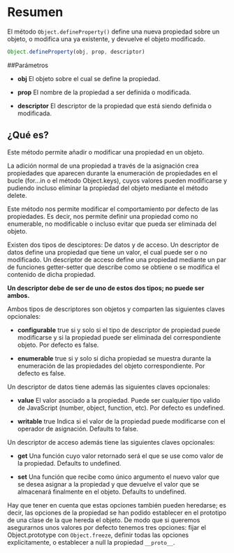 # Resumen

El método `Object.defineProperty()` define una nueva propiedad sobre un objeto, o modifica una ya existente, y devuelve el objeto modificado.

```javascript
Object.defineProperty(obj, prop, descriptor)
```

##Parámetros

- **obj**
El objeto sobre el cual se define la propiedad.

- **prop**
El nombre de la propiedad a ser definida o modificada.

- **descriptor**
El descriptor de la propiedad que está siendo definida o modificada.

## ¿Qué es?

Este método permite añadir o modificar una propiedad en un objeto.

La adición normal de una propiedad a través de la asignación crea propiedades que aparecen durante la enumeración de propiedades en el bucle (for...in o el método Object.keys), cuyos valores pueden modificarse y pudiendo incluso eliminar la propiedad del objeto mediante el método delete.

Este método nos permite modificar el comportamiento por defecto de las propiedades. Es decir, nos permite definir una propiedad como no enumerable, no modificable o incluso evitar que pueda ser eliminada del objeto.

Existen dos tipos de desciptores: De datos y de acceso. Un descriptor de datos define una propiedad que tiene un valor, el cual puede ser o no modificado. Un descriptor de acceso define una propiedad mediante un par de funciones getter-setter que describe como se obtiene o se modifica el contenido de dicha propiedad.

**Un descriptor debe de ser de uno de estos dos tipos; no puede ser ambos.**

Ambos tipos de descriptores son objetos y comparten las siguientes claves opcionales:

- **configurable**
true si y solo si el tipo de descriptor de propiedad puede modificarse y si la propiedad puede ser eliminada del correspondiente objeto.
Por defecto es false.

- **enumerable**
true si y solo si dicha propiedad se muestra durante la enumeración de las propiedades del objeto correspondiente.
Por defecto es false.

Un descriptor de datos tiene además las siguientes claves opcionales:

- **value**
El valor asociado a la propiedad. Puede ser cualquier tipo valido de JavaScript  (number, object, function, etc).
Por defecto es undefined.

- **writable**
true Indica si el valor de la propiedad puede modificarse con el  operador de asignación.
Defaults to false.

Un descriptor de acceso además tiene las siguientes claves opcionales:

- **get**
Una función cuyo valor retornado será el que se use como valor de la propiedad.
Defaults to undefined.

- **set**
Una función que recibe como único argumento el nuevo valor que se desea asignar a la propiedad y que devuelve el valor que se almacenará finalmente en el objeto.
Defaults to undefined.

Hay que tener en cuenta que estas opciones también pueden heredarse; es decir, las opciones de la propiedad se han podido establecer en el prototipo de una clase de la que hereda el objeto. De modo que si queremos asegurarnos unos valores por defecto tenemos tres opciones: fijar el Object.prototype con `Object.freeze`, definir todas las opciones explicitamente, o establecer a null la propiedad `__proto__`.
